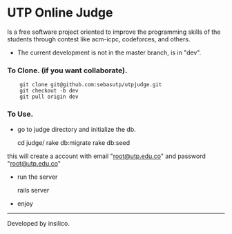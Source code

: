 UTP Online Judge
================

Is a free software project oriented to improve the programming skills 
of the students through contest like acm-icpc, codeforces, and others. 

- The current development is not in the master branch, is in "dev".

### To Clone. (if you want collaborate).

		git clone git@github.com:sebasutp/utpjudge.git
		git checkout -b dev
		git pull origin dev

### To Use.

- go to judge directory and initialize the db.

	cd judge/
	rake db:migrate
	rake db:seed

this will create a account with email "root@utp.edu.co" and password "root@utp.edu.co"
- run the server

	rails server

- enjoy

_______
Developed by insilico.
